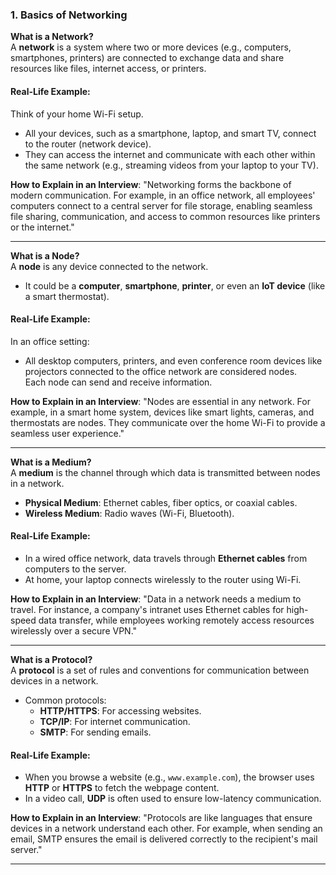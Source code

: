 ### **1. Basics of Networking**
 
**What is a Network?**  
A **network** is a system where two or more devices (e.g., computers, smartphones, printers) are connected to exchange data and share resources like files, internet access, or printers.

#### **Real-Life Example**:
Think of your home Wi-Fi setup.  
- All your devices, such as a smartphone, laptop, and smart TV, connect to the router (network device).
- They can access the internet and communicate with each other within the same network (e.g., streaming videos from your laptop to your TV).

**How to Explain in an Interview**:
"Networking forms the backbone of modern communication. For example, in an office network, all employees' computers connect to a central server for file storage, enabling seamless file sharing, communication, and access to common resources like printers or the internet."

---

**What is a Node?**  
A **node** is any device connected to the network.  
- It could be a **computer**, **smartphone**, **printer**, or even an **IoT device** (like a smart thermostat).

#### **Real-Life Example**:
In an office setting:  
- All desktop computers, printers, and even conference room devices like projectors connected to the office network are considered nodes.  
Each node can send and receive information.

**How to Explain in an Interview**:
"Nodes are essential in any network. For example, in a smart home system, devices like smart lights, cameras, and thermostats are nodes. They communicate over the home Wi-Fi to provide a seamless user experience."

---

**What is a Medium?**  
A **medium** is the channel through which data is transmitted between nodes in a network.  
- **Physical Medium**: Ethernet cables, fiber optics, or coaxial cables.  
- **Wireless Medium**: Radio waves (Wi-Fi, Bluetooth).

#### **Real-Life Example**:
- In a wired office network, data travels through **Ethernet cables** from computers to the server.  
- At home, your laptop connects wirelessly to the router using Wi-Fi.

**How to Explain in an Interview**:
"Data in a network needs a medium to travel. For instance, a company's intranet uses Ethernet cables for high-speed data transfer, while employees working remotely access resources wirelessly over a secure VPN."

---

**What is a Protocol?**  
A **protocol** is a set of rules and conventions for communication between devices in a network.  
- Common protocols:  
  - **HTTP/HTTPS**: For accessing websites.  
  - **TCP/IP**: For internet communication.  
  - **SMTP**: For sending emails.

#### **Real-Life Example**:
- When you browse a website (e.g., `www.example.com`), the browser uses **HTTP** or **HTTPS** to fetch the webpage content.
- In a video call, **UDP** is often used to ensure low-latency communication.

**How to Explain in an Interview**:
"Protocols are like languages that ensure devices in a network understand each other. For example, when sending an email, SMTP ensures the email is delivered correctly to the recipient's mail server."

---
